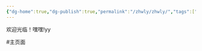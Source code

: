 ```yaml
---
{"dg-home":true,"dg-publish":true,"permalink":"/zhwly/zhwly/","tags":["gardenEntry"],"dgPassFrontmatter":true,"noteIcon":""}
---
```



欢迎光临！嘿嘿!yy

#主页面